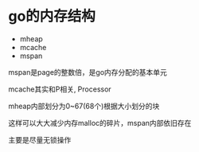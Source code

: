 
# go的内存结构

- mheap
- mcache
- mspan

mspan是page的整数倍，是go内存分配的基本单元

mcache其实和P相关, Processor

mheap内部划分为0~67(68个)根据大小划分的块

这样可以大大减少内存malloc的碎片，mspan内部依旧存在

主要是尽量无锁操作

